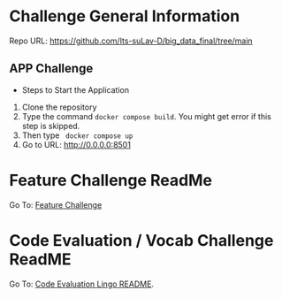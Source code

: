# Challenge General Information

Repo URL: https://github.com/Its-suLav-D/big_data_final/tree/main

## APP Challenge 

* Steps to Start the Application 

1. Clone the repository
2. Type the command ``` docker compose build ```. You might get error if this step is skipped. 
3. Then type ``` docker compose up```
4. Go to URL: http://0.0.0.0:8501 


# Feature Challenge ReadMe

Go To: [Feature Challenge](./feature_scripts/Feature%20Challenge%20Final.html)


# Code Evaluation / Vocab Challenge ReadME
Go To: [Code Evaluation Lingo README](./code_evaluation_lingo_readme.md).

